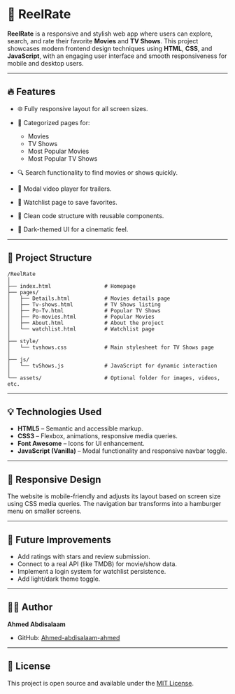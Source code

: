 # 🎨 ReelRate

**ReelRate** is a responsive and stylish web app where users can explore, search, and rate their favorite **Movies** and **TV Shows**. This project showcases modern frontend design techniques using **HTML**, **CSS**, and **JavaScript**, with an engaging user interface and smooth responsiveness for mobile and desktop users.

---

## 🔥 Features

* 🌐 Fully responsive layout for all screen sizes.
* 🎥 Categorized pages for:

  * Movies
  * TV Shows
  * Most Popular Movies
  * Most Popular TV Shows
* 🔍 Search functionality to find movies or shows quickly.
* 🎪 Modal video player for trailers.
* 📁 Watchlist page to save favorites.
* 📅 Clean code structure with reusable components.
* 🌙 Dark-themed UI for a cinematic feel.

---

## 📁 Project Structure

```
/ReelRate
│
├── index.html                 # Homepage
├── pages/
│   ├── Details.html           # Movies details page
│   ├── Tv-shows.html          # TV Shows listing
│   ├── Po-Tv.html             # Popular TV Shows
│   ├── Po-movies.html         # Popular Movies
│   ├── About.html             # About the project
│   └── watchlist.html         # Watchlist page
│
├── style/
│   └── tvshows.css            # Main stylesheet for TV Shows page
│
├── js/
│   └── tvShows.js             # JavaScript for dynamic interaction
│
└── assets/                    # Optional folder for images, videos, etc.
```

---

## 💡 Technologies Used

* **HTML5** – Semantic and accessible markup.
* **CSS3** – Flexbox, animations, responsive media queries.
* **Font Awesome** – Icons for UI enhancement.
* **JavaScript (Vanilla)** – Modal functionality and responsive navbar toggle.

---

## 📱 Responsive Design

The website is mobile-friendly and adjusts its layout based on screen size using CSS media queries. The navigation bar transforms into a hamburger menu on smaller screens.

---

## 🧠 Future Improvements

* Add ratings with stars and review submission.
* Connect to a real API (like TMDB) for movie/show data.
* Implement a login system for watchlist persistence.
* Add light/dark theme toggle.

---

## 👷‍♂️ Author

**Ahmed Abdisalaam**

* GitHub: [Ahmed-abdisalaam-ahmed](https://github.com/Ahmed-abdisalaam-ahmed)

---

## 📜 License

This project is open source and available under the [MIT License](LICENSE).
